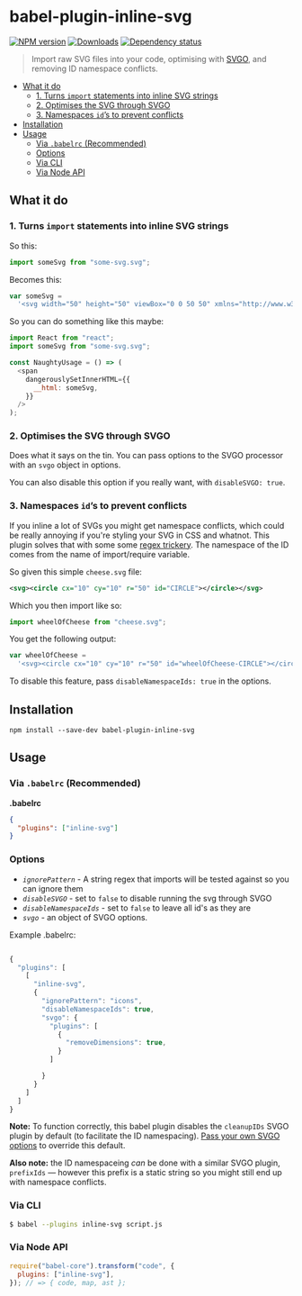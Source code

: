 # babel-plugin-inline-svg

[![NPM version][npm-image]][npm-url]
[![Downloads][downloads-image]][npm-url]
[![Dependency status][david-dm-image]][david-dm-url]

> Import raw SVG files into your code, optimising with [SVGO](https://github.com/svg/svgo/), and removing ID namespace conflicts.

<!-- TOC depthFrom:2 depthTo:3 -->

- [What it do](#what-it-do)
  - [1. Turns `import` statements into inline SVG strings](#1-turns-import-statements-into-inline-svg-strings)
  - [2. Optimises the SVG through SVGO](#2-optimises-the-svg-through-svgo)
  - [3. Namespaces `id`’s to prevent conflicts](#3-namespaces-ids-to-prevent-conflicts)
- [Installation](#installation)
- [Usage](#usage)
  - [Via `.babelrc` (Recommended)](#via-babelrc-recommended)
  - [Options](#options)
  - [Via CLI](#via-cli)
  - [Via Node API](#via-node-api)

<!-- /TOC -->

## What it do

### 1. Turns `import` statements into inline SVG strings

So this:

```js
import someSvg from "some-svg.svg";
```

Becomes this:

```js
var someSvg =
  '<svg width="50" height="50" viewBox="0 0 50 50" xmlns="http://www.w3.org/2000/svg"><title>home</title><path d="M37.6 24.104l-4.145-4.186v-6.389h-3.93v2.416L26.05 12.43a1.456 1.456 0 0 0-2.07 0L12.43 24.104a1.488 1.488 0 0 0 0 2.092c.284.288.658.431 1.031.431h1.733V38h6.517v-8.475h6.608V38h6.517V26.627h1.77v-.006c.36-.01.72-.145.995-.425a1.488 1.488 0 0 0 0-2.092" fill="#191919" fill-rule="evenodd" id="someSvg-someID"/></svg>';
```

So you can do something like this maybe:

```js
import React from "react";
import someSvg from "some-svg.svg";

const NaughtyUsage = () => (
  <span
    dangerouslySetInnerHTML={{
      __html: someSvg,
    }}
  />
);
```

### 2. Optimises the SVG through SVGO

Does what it says on the tin. You can pass options to the SVGO processor with an `svgo` object in options.

You can also disable this option if you really want, with `disableSVGO: true`.

### 3. Namespaces `id`’s to prevent conflicts

If you inline a lot of SVGs you might get namespace conflicts, which could be really annoying if you're styling your SVG in CSS and whatnot. This plugin solves that with some some [regex trickery](.lib/optimize.js#L29). The namespace of the ID comes from the name of import/require variable.

So given this simple `cheese.svg` file:

```svg
<svg><circle cx="10" cy="10" r="50" id="CIRCLE"></circle></svg>
```

Which you then import like so:

```js
import wheelOfCheese from "cheese.svg";
```

You get the following output:

```js
var wheelOfCheese =
  '<svg><circle cx="10" cy="10" r="50" id="wheelOfCheese-CIRCLE"></circle></svg>';
```

To disable this feature, pass `disableNamespaceIds: true` in the options.

## Installation

```
npm install --save-dev babel-plugin-inline-svg
```

## Usage

### Via `.babelrc` (Recommended)

**.babelrc**

```json
{
  "plugins": ["inline-svg"]
}
```

### Options

- _`ignorePattern`_ - A string regex that imports will be tested against so you can ignore them
- _`disableSVGO`_ - set to `false` to disable running the svg through SVGO
- _`disableNamespaceIds`_ - set to `false` to leave all id's as they are
- _`svgo`_ - an object of SVGO options.

Example .babelrc:

```js

{
  "plugins": [
    [
      "inline-svg",
      {
        "ignorePattern": "icons",
        "disableNamespaceIds": true,
        "svgo": {
          "plugins": [
            {
              "removeDimensions": true,
            }
          ]

        }
      }
    ]
  ]
}

```

**Note:** To function correctly, this babel plugin disables the `cleanupIDs` SVGO plugin by default (to facilitate the ID namespacing). [Pass your own SVGO options](./__tests__/withOpts.test.js#L11) to override this default.

**Also note:** the ID namespaceing _can_ be done with a similar SVGO plugin, `prefixIds` — however this prefix is a static string so you might still end up with namespace conflicts.

### Via CLI

```sh
$ babel --plugins inline-svg script.js
```

### Via Node API

```javascript
require("babel-core").transform("code", {
  plugins: ["inline-svg"],
}); // => { code, map, ast };
```

[npm-url]: https://npmjs.org/package/babel-plugin-inline-svg
[downloads-image]: http://img.shields.io/npm/dm/babel-plugin-inline-svg.svg
[npm-image]: http://img.shields.io/npm/v/babel-plugin-inline-svg.svg
[david-dm-url]: https://david-dm.org/iest/babel-plugin-inline-svg
[david-dm-image]: https://david-dm.org/iest/babel-plugin-inline-svg.svg
